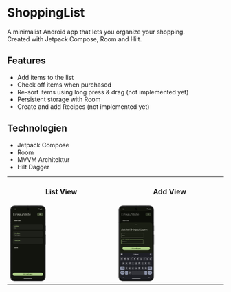 # ShoppingList
A minimalist Android app that lets you organize your shopping.  
Created with Jetpack Compose, Room and Hilt. 

## Features
- Add items to the list
- Check off items when purchased 
- Re-sort items using long press & drag (not implemented yet)
- Persistent storage with Room
- Create and add Recipes (not implemented yet)


## Technologien
- Jetpack Compose
- Room
- MVVM Architektur
- Hilt Dagger

<table>
    <tr>
    <td><h3 style="text-align: center;">List View</h3></td>
    <td><h3 style="text-align: center;">Add View</h3></td>
    </tr>
    <tr>
    <td><img src="app/screenshots/Screenshot_20250315_162543.png" alt="Screenshot 1" width="35%" /></td>
    <td><img src="app/screenshots/Screenshot_20250315_162641.png" alt="Screenshot 2" width="35%" /></td>
    </tr>
</table>
